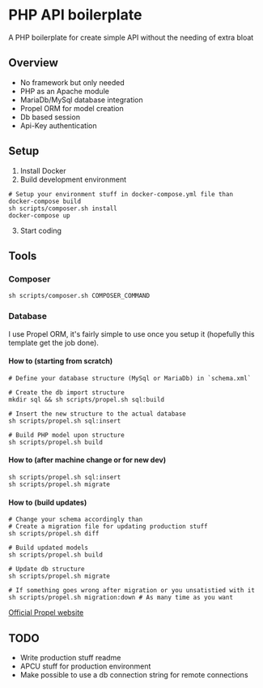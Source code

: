 # PHP API boilerplate
A PHP boilerplate for create simple API without the needing of extra bloat

## Overview
- No framework but only needed 
- PHP as an Apache module
- MariaDb/MySql database integration
- Propel ORM for model creation
- Db based session
- Api-Key authentication

## Setup

1. Install Docker
2. Build development environment
```
# Setup your environment stuff in docker-compose.yml file than
docker-compose build
sh scripts/composer.sh install
docker-compose up
```
3. Start coding

## Tools ##

### Composer ###

```
sh scripts/composer.sh COMPOSER_COMMAND
```

### Database

I use Propel ORM, it's fairly simple to use once you setup it (hopefully this template get the job done).

#### How to (starting from scratch)

```
# Define your database structure (MySql or MariaDb) in `schema.xml`

# Create the db import structure
mkdir sql && sh scripts/propel.sh sql:build

# Insert the new structure to the actual database
sh scripts/propel.sh sql:insert

# Build PHP model upon structure
sh scripts/propel.sh build
```

#### How to (after machine change or for new dev)
```
sh scripts/propel.sh sql:insert
sh scripts/propel.sh migrate
```

#### How to (build updates)
```
# Change your schema accordingly than
# Create a migration file for updating production stuff
sh scripts/propel.sh diff

# Build updated models
sh scripts/propel.sh build

# Update db structure
sh scripts/propel.sh migrate

# If something goes wrong after migration or you unsatistied with it
sh scripts/propel.sh migration:down # As many time as you want
```

[Official Propel website](http://propelorm.org)

## TODO
- Write production stuff readme
- APCU stuff for production environment
- Make possible to use a db connection string for remote connections
